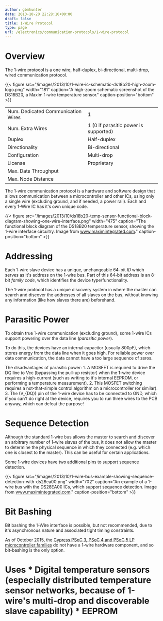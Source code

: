 ```yaml
---
author: gbmhunter
date: 2013-10-20 22:28:10+00:00
draft: false
title: 1-Wire Protocol
type: page
url: /electronics/communication-protocols/1-wire-protocol
---
```


# Overview

The 1-wire protocol is a one wire, half-duplex, bi-directional, multi-drop, wired communication protocol.

{{< figure src="/images/2013/10/1-wire-ic-schematic-ds18b20-high-zoom-logo.png" width="181" caption="A high-zoom schematic screenshot of the DS18B20, a Maxim 1-wire temperature sensor." caption-position="bottom" >}}<table ><tbody ><tr >
<td >Num. Dedicated Communication Wires
</td>
<td >1
</td></tr><tr >
<td >Num. Extra Wires
</td>
<td >1 (0 if parasitic power is supported)
</td></tr><tr >
<td >Duplex
</td>
<td >Half-duplex
</td></tr><tr >
<td >Directionality
</td>
<td >Bi-directional
</td></tr><tr >
<td >Configuration
</td>
<td >Multi-drop
</td></tr><tr >
<td >License
</td>
<td >Proprietary
</td></tr><tr >
<td >Max. Data Throughput
</td>
<td > 
</td></tr><tr >
<td >Max. Node Distance
</td>
<td > 
</td></tr></tbody></table>

The 1-wire communication protocol is a hardware and software design that allows communication between a microcontroller and other ICs, using only a single wire (excluding ground, and if needed, a power rail). Each and every 1-Wire IC has it's own unique code.

{{< figure src="/images/2013/10/ds18b20-temp-sensor-functional-block-diagram-showing-one-wire-interface.png" width="475" caption="The functional block diagram of the DS18B20 temperature sensor, showing the 1-wire interface circuitry. Image from www.maximintegrated.com." caption-position="bottom" >}}

# Addressing

Each 1-wire slave device has a unique, unchangeable 64-bit _ID_ which serves as it's address on the 1-wire bus. Part of this 64-bit address is an 8-bit _family code_, which identifies the device type/functionality.

The 1-wire protocol has a unique discovery system in where the master can search and discover the addresses of all slaves on the bus, without knowing any information (like how slaves there are) beforehand.

# Parasitic Power

To obtain true 1-wire communication (excluding ground), some 1-wire ICs support powering over the data line (_parasitic power_).

To do this, the devices have an internal capacitor (usually 800pF), which stores energy from the data line when it goes high. For reliable power over data communication, the data cannot have a too large sequence of zeros.

The disadvantages of parasitic power:  1. A MOSFET is required to drive the DQ line to Vcc (bypassing the pull-up resistor) when the 1-wire device requires a high-current (such as writing to it's internal EEPROM, or performing a temperature measurement).  2. This MOSFET switching requires a not-that-simple control algorithm on a microcontroller (or similar).  3. The \(V_{DQ}\) pin of the 1-wire device has to be connected to GND, which if you can't do right at the device, requires you to run three wires to the PCB anyway, which can defeat the purpose!

# Sequence Detection

Although the standard 1-wire bus allows the master to search and discover an arbitrary number of 1-wire slaves of the bus, it does not allow the master to determine the physical sequence in which they connected (e.g. which one is closest to the master). This can be useful for certain applications.

Some 1-wire devices have two additional pins to support sequence detection.

{{< figure src="/images/2013/10/1-wire-bus-example-showing-sequence-detection-with-ds28ea00.png" width="702" caption="An example of a 1-wire bus with the DS28EA00 ICs, which support sequence detection. Image from www.maximintegrated.com." caption-position="bottom" >}}

# Bit Bashing

Bit bashing the 1-Wire interface is possible, but not recommended, due to it's asynchronous nature and associated tight timing constraints.

As of October 2015, the [Cypress PSoC 3, PSoC 4 and PSoC 5 LP microcontroller families](http://blog.mbedded.ninja/programming/microcontrollers/psoc) do not have a 1-wire hardware component, and so bit-bashing is the only option.

# Uses  * Digital temperature sensors (especially distributed temperature sensor networks, because of 1-wire's multi-drop and discoverable slave capability)  * EEPROM
